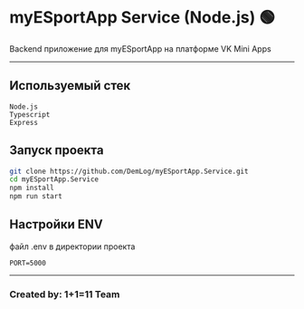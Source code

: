 # myESportApp Service (Node.js) 🟢
<p> Backend приложение для myESportApp на платформе VK Mini Apps</p>
<hr/>

## Используемый стек

```
Node.js 
Typescript
Express
```

## Запуск проекта

```bash
git clone https://github.com/DemLog/myESportApp.Service.git
cd myESportApp.Service
npm install
npm run start
```

## Настройки ENV
<p>файл .env в директории проекта</p>

```shell
PORT=5000
```

<hr/>

### Created by: 1+1=11 Team
